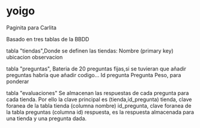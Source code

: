 # yoigo
Paginita para Carlita

Basado en tres tablas de la BBDD

tabla "tiendas",Donde se definen las tiendas:
      Nombre (primary key)
      ubicacion
      observacion

tabla "preguntas", Bateria de 20 preguntas fijas,si se tuvieran que añadir preguntas habría que añadir codigo...
    Id pregunta
    Pregunta
    Peso, para ponderar
    

tabla "evaluaciones" Se almacenan las respuestas de cada pregunta para cada tienda. Por ello la clave principal es (tienda,id_pregunta)
    tienda, clave foranea de la tabla tienda (columna nombre)
    id_pregunta, clave foranea de la tabla preguntas (columna id)
    respuesta, es la respuesta almacenada para una tienda y una pregunta dada.
    
    
    
  
